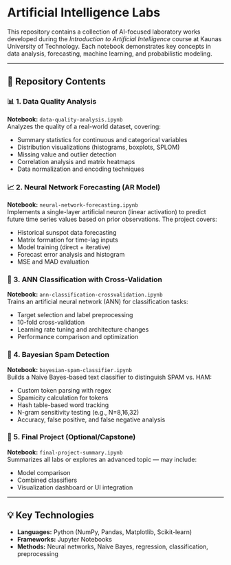 # Artificial Intelligence Labs

This repository contains a collection of AI-focused laboratory works developed during the *Introduction to Artificial Intelligence* course at Kaunas University of Technology. Each notebook demonstrates key concepts in data analysis, forecasting, machine learning, and probabilistic modeling.

---

## 📂 Repository Contents

### 📊 1. Data Quality Analysis
**Notebook:** `data-quality-analysis.ipynb`  
Analyzes the quality of a real-world dataset, covering:
- Summary statistics for continuous and categorical variables
- Distribution visualizations (histograms, boxplots, SPLOM)
- Missing value and outlier detection
- Correlation analysis and matrix heatmaps
- Data normalization and encoding techniques

### 📈 2. Neural Network Forecasting (AR Model)
**Notebook:** `neural-network-forecasting.ipynb`  
Implements a single-layer artificial neuron (linear activation) to predict future time series values based on prior observations. The project covers:
- Historical sunspot data forecasting
- Matrix formation for time-lag inputs
- Model training (direct + iterative)
- Forecast error analysis and histogram
- MSE and MAD evaluation

### 🤖 3. ANN Classification with Cross-Validation
**Notebook:** `ann-classification-crossvalidation.ipynb`  
Trains an artificial neural network (ANN) for classification tasks:
- Target selection and label preprocessing
- 10-fold cross-validation
- Learning rate tuning and architecture changes
- Performance comparison and optimization

### 📨 4. Bayesian Spam Detection
**Notebook:** `bayesian-spam-classifier.ipynb`  
Builds a Naive Bayes-based text classifier to distinguish SPAM vs. HAM:
- Custom token parsing with regex
- Spamicity calculation for tokens
- Hash table-based word tracking
- N-gram sensitivity testing (e.g., N=8,16,32)
- Accuracy, false positive, and false negative analysis

### 📌 5. Final Project (Optional/Capstone)
**Notebook:** `final-project-summary.ipynb`  
Summarizes all labs or explores an advanced topic — may include:
- Model comparison
- Combined classifiers
- Visualization dashboard or UI integration

---

## 💡 Key Technologies

- **Languages:** Python (NumPy, Pandas, Matplotlib, Scikit-learn)
- **Frameworks:** Jupyter Notebooks
- **Methods:** Neural networks, Naive Bayes, regression, classification, preprocessing
